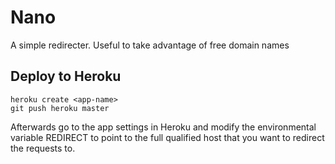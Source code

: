 # Nano
A simple redirecter. Useful to take advantage of free domain names

## Deploy to Heroku
```
heroku create <app-name>
git push heroku master
```
Afterwards go to the app settings in Heroku and modify the environmental variable REDIRECT to point to the full qualified host
that you want to redirect the requests to.
